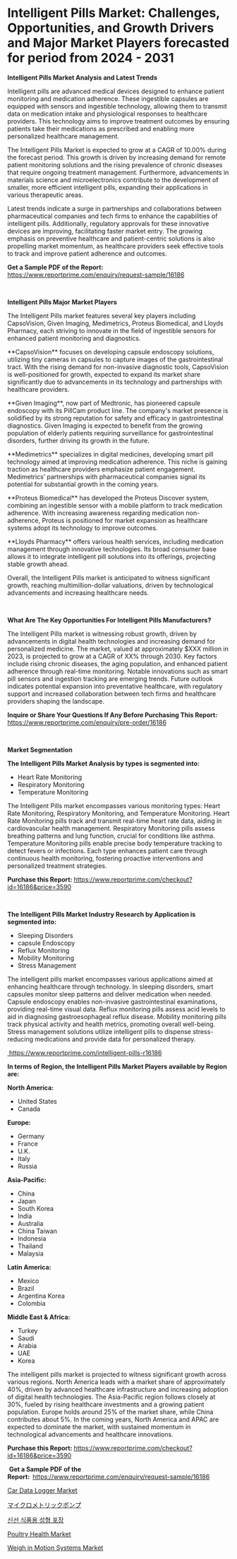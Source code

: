 <p><h1>Intelligent Pills Market: Challenges, Opportunities, and Growth Drivers and Major Market Players forecasted for period from 2024 - 2031</h1></p><p><strong>Intelligent Pills Market Analysis and Latest Trends</strong></p>
<p><p>Intelligent pills are advanced medical devices designed to enhance patient monitoring and medication adherence. These ingestible capsules are equipped with sensors and ingestible technology, allowing them to transmit data on medication intake and physiological responses to healthcare providers. This technology aims to improve treatment outcomes by ensuring patients take their medications as prescribed and enabling more personalized healthcare management.</p><p>The Intelligent Pills Market is expected to grow at a CAGR of 10.00% during the forecast period. This growth is driven by increasing demand for remote patient monitoring solutions and the rising prevalence of chronic diseases that require ongoing treatment management. Furthermore, advancements in materials science and microelectronics contribute to the development of smaller, more efficient intelligent pills, expanding their applications in various therapeutic areas.</p><p>Latest trends indicate a surge in partnerships and collaborations between pharmaceutical companies and tech firms to enhance the capabilities of intelligent pills. Additionally, regulatory approvals for these innovative devices are improving, facilitating faster market entry. The growing emphasis on preventive healthcare and patient-centric solutions is also propelling market momentum, as healthcare providers seek effective tools to track and improve patient adherence and outcomes.</p></p>
<p><strong>Get a Sample PDF of the Report:&nbsp;</strong> <a href="https://www.reportprime.com/enquiry/request-sample/16186">https://www.reportprime.com/enquiry/request-sample/16186</a></p>
<p>&nbsp;</p>
<p><strong>Intelligent Pills Major Market Players</strong></p>
<p><p>The Intelligent Pills market features several key players including CapsoVision, Given Imaging, Medimetrics, Proteus Biomedical, and Lloyds Pharmacy, each striving to innovate in the field of ingestible sensors for enhanced patient monitoring and diagnostics.</p><p>**CapsoVision** focuses on developing capsule endoscopy solutions, utilizing tiny cameras in capsules to capture images of the gastrointestinal tract. With the rising demand for non-invasive diagnostic tools, CapsoVision is well-positioned for growth, expected to expand its market share significantly due to advancements in its technology and partnerships with healthcare providers.</p><p>**Given Imaging**, now part of Medtronic, has pioneered capsule endoscopy with its PillCam product line. The company's market presence is solidified by its strong reputation for safety and efficacy in gastrointestinal diagnostics. Given Imaging is expected to benefit from the growing population of elderly patients requiring surveillance for gastrointestinal disorders, further driving its growth in the future.</p><p>**Medimetrics** specializes in digital medicines, developing smart pill technology aimed at improving medication adherence. This niche is gaining traction as healthcare providers emphasize patient engagement. Medimetrics’ partnerships with pharmaceutical companies signal its potential for substantial growth in the coming years.</p><p>**Proteus Biomedical** has developed the Proteus Discover system, combining an ingestible sensor with a mobile platform to track medication adherence. With increasing awareness regarding medication non-adherence, Proteus is positioned for market expansion as healthcare systems adopt its technology to improve outcomes.</p><p>**Lloyds Pharmacy** offers various health services, including medication management through innovative technologies. Its broad consumer base allows it to integrate intelligent pill solutions into its offerings, projecting stable growth ahead.</p><p>Overall, the Intelligent Pills market is anticipated to witness significant growth, reaching multimillion-dollar valuations, driven by technological advancements and increasing healthcare needs.</p></p>
<p>&nbsp;</p>
<p><strong>What Are The Key Opportunities For Intelligent Pills Manufacturers?</strong></p>
<p><p>The Intelligent Pills market is witnessing robust growth, driven by advancements in digital health technologies and increasing demand for personalized medicine. The market, valued at approximately $XXX million in 2023, is projected to grow at a CAGR of XX% through 2030. Key factors include rising chronic diseases, the aging population, and enhanced patient adherence through real-time monitoring. Notable innovations such as smart pill sensors and ingestion tracking are emerging trends. Future outlook indicates potential expansion into preventative healthcare, with regulatory support and increased collaboration between tech firms and healthcare providers shaping the landscape.</p></p>
<p><strong>Inquire or Share Your Questions If Any Before Purchasing This Report:</strong> <a href="https://www.reportprime.com/enquiry/pre-order/16186">https://www.reportprime.com/enquiry/pre-order/16186</a></p>
<p>&nbsp;</p>
<p><strong>Market Segmentation</strong></p>
<p><strong>The Intelligent Pills Market Analysis by types is segmented into:</strong></p>
<p><ul><li>Heart Rate Monitoring</li><li>Respiratory Monitoring</li><li>Temperature Monitoring</li></ul></p>
<p><p>The Intelligent Pills market encompasses various monitoring types: Heart Rate Monitoring, Respiratory Monitoring, and Temperature Monitoring. Heart Rate Monitoring pills track and transmit real-time heart rate data, aiding in cardiovascular health management. Respiratory Monitoring pills assess breathing patterns and lung function, crucial for conditions like asthma. Temperature Monitoring pills enable precise body temperature tracking to detect fevers or infections. Each type enhances patient care through continuous health monitoring, fostering proactive interventions and personalized treatment strategies.</p></p>
<p><strong>Purchase this Report:&nbsp;</strong><a href="https://www.reportprime.com/checkout?id=16186&price=3590">https://www.reportprime.com/checkout?id=16186&price=3590</a></p>
<p>&nbsp;</p>
<p><strong>The Intelligent Pills Market Industry Research by Application is segmented into:</strong></p>
<p><ul><li>Sleeping Disorders</li><li>capsule Endoscopy</li><li>Reflux Monitoring</li><li>Mobility Monitoring</li><li>Stress Management</li></ul></p>
<p><p>The intelligent pills market encompasses various applications aimed at enhancing healthcare through technology. In sleeping disorders, smart capsules monitor sleep patterns and deliver medication when needed. Capsule endoscopy enables non-invasive gastrointestinal examinations, providing real-time visual data. Reflux monitoring pills assess acid levels to aid in diagnosing gastroesophageal reflux disease. Mobility monitoring pills track physical activity and health metrics, promoting overall well-being. Stress management solutions utilize intelligent pills to dispense stress-reducing medications and provide data for personalized therapy.</p></p>
<p><a href="https://www.reportprime.com/intelligent-pills-r16186">&nbsp;https://www.reportprime.com/intelligent-pills-r16186</a></p>
<p><strong>In terms of Region, the Intelligent Pills Market Players available by Region are:</strong></p>
<p>
    <p> <strong> North America: </strong>
        <ul>
            <li>United States</li>
            <li>Canada</li>
        </ul>
        </p> 
    <p> <strong> Europe: </strong>
        <ul>
            <li>Germany</li>
            <li>France</li>
            <li>U.K.</li>
            <li>Italy</li>
            <li>Russia</li>
        </ul>
        </p> 
    <p> <strong> Asia-Pacific: </strong>
        <ul>
            <li>China</li>
            <li>Japan</li>
            <li>South Korea</li>
            <li>India</li>
            <li>Australia</li>
            <li>China Taiwan</li>
            <li>Indonesia</li>
            <li>Thailand</li>
            <li>Malaysia</li>
        </ul>
        </p> 
    <p> <strong> Latin America: </strong>
        <ul>
            <li>Mexico</li>
            <li>Brazil</li>
            <li>Argentina Korea</li>
            <li>Colombia</li>
        </ul>
        </p> 
    <p> <strong> Middle East & Africa: </strong>
        <ul>
            <li>Turkey</li>
            <li>Saudi</li>
            <li>Arabia</li>
            <li>UAE</li>
            <li>Korea</li>
        </ul>
    </p>
    </p>
<p><p>The intelligent pills market is projected to witness significant growth across various regions. North America leads with a market share of approximately 40%, driven by advanced healthcare infrastructure and increasing adoption of digital health technologies. The Asia-Pacific region follows closely at 30%, fueled by rising healthcare investments and a growing patient population. Europe holds around 25% of the market share, while China contributes about 5%. In the coming years, North America and APAC are expected to dominate the market, with sustained momentum in technological advancements and healthcare innovations.</p></p>
<p><strong>Purchase this Report: </strong><a href="https://www.reportprime.com/checkout?id=16186&price=3590">https://www.reportprime.com/checkout?id=16186&price=3590</a></p>
<p>&nbsp;<strong>Get a Sample PDF of the Report:&nbsp;&nbsp;</strong><a href="https://www.reportprime.com/enquiry/request-sample/16186">https://www.reportprime.com/enquiry/request-sample/16186</a></p>
<p><strong></strong></p>
<p><p><a href="https://issuu.com/reportprime-2/docs/car-data-logger-market-size-2030.pp_8a499582d58072">Car Data Logger Market</a></p><p><a href="https://medium.com/@claudekozey2023/%E3%82%B0%E3%83%AD%E3%83%BC%E3%83%90%E3%83%AB%E3%83%9F%E3%82%AF%E3%83%AD%E3%83%B3%E3%83%9D%E3%83%B3%E3%83%97%E5%B8%82%E5%A0%B4%E3%81%AE%E7%AF%84%E5%9B%B2%E3%81%AB%E9%96%A2%E3%81%99%E3%82%8B%E8%A9%B3%E7%B4%B0%E3%81%AA%E5%88%86%E6%9E%90%E3%81%A8-2024%E5%B9%B4%E3%81%8B%E3%82%892031%E5%B9%B4%E3%81%BE%E3%81%A7%E3%81%AE%E6%9C%9F%E9%96%93%E3%81%AB%E4%BA%88%E6%B8%AC%E3%81%95%E3%82%8C%E3%82%8B11-8-%E3%81%AEcagr%E3%81%AE%E6%80%A5%E9%80%9F%E3%81%AA%E6%88%90%E9%95%B7%E3%81%AB%E3%81%A4%E3%81%84%E3%81%A6-7404645d81e7?postPublishedType=initial">マイクロメトリックポンプ</a></p><p><a href="https://medium.com/@robertojones8678/%EC%84%B8%EA%B3%84-molded-packaging-for-fresh-food-market-%EC%9D%80-2024%EC%97%90%EC%84%9C-2031%EB%A1%9C-%EC%97%B0%ED%8F%89%EA%B7%A0-%EC%A6%9D%EA%B0%80%EC%9C%A8%EC%9D%84-%EB%B3%B4%EC%9D%BC-%EA%B2%83%EC%9C%BC%EB%A1%9C-%EC%98%88%EC%83%81%EB%90%A9%EB%8B%88%EB%8B%A4-65a840c7eba2">신선 식품용 성형 포장</a></p><p><a href="https://github.com/pizolina/Market-Research-Report-List-6/blob/main/poultry-health-market.md">Poultry Health Market</a></p><p><a href="https://www.linkedin.com/pulse/emerging-opportunities-challenges-global-weigh-motion-systems-zffsc?trackingId=Ek97LBpeQby9ZLzdDYhUhg%3D%3D">Weigh in Motion Systems Market</a></p></p>